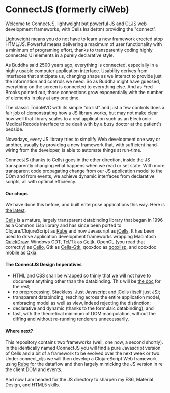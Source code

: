 # ConnectJS (formerly ciWeb)
Welcome to ConnectJS, lightweight but powerful JS and CLJS web development frameworks, with Cells Inside(tm) providing the "connect".

Lightweight means you do not have to learn a new framework erected atop HTML/JS. Powerful means delivering a maximum of user functionality with a minimum of programing effort, thanks to transparently coding highly connected UI elements in a purely declarative style.

As Buddha said 2500 years ago, everything is connected, especially in a highly usable computer application interface. Usability derives from interfaces that anticipate us, changing shape as we interact to provide just the information and controls we need. So as Buddha might have guessed, everything on the screen is connected to everything else. And as Fred Brooks pointed out, those connections grow exponentially with the number of elements in play at any one time. 

The classic TodoMVC with its simple "do list" and just a few controls does a fair job of demonstrating how a JS library works, but may not make clear how well that library scales to a real application such as an Electronic Medical Recods interface to be dealt with by a busy doctor at the patient's bedside.

Nowadays, every JS library tries to simplify Web development one way or another, usually by providing a new framework that, with sufficient hand-wiring from the developer, is able to automate things at run-time.

ConnectJS (thanks to Cells) goes in the other direction, inside the JS transparently changing what happens when we read or set state. With more transparent code propagating change from our JS application model to the DOm and from events, we achieve dynamic interfaces from declarative scripts, all with optimal efficiency.

#### Our chops
We have done this before, and built enterprise applications this way. Here is [the latest](http://tiltonsalgebra.com/#).

[Cells](https://github.com/kennytilton/cells) is a mature, largely transparent databinding library that began in 1996 as a Common Lisp library and has since been ported to Clojure/ClojureScript as [Rube](https://github.com/kennytilton/rube) and now Javascript as [jCells](https://github.com/kennytilton/jCells). It has been used to drive application development frameworks wrapping Macintosh [QuickDraw](https://en.wikipedia.org/wiki/QuickDraw), Windows GDT, Tcl/Tk as [Celtk](https://github.com/kennytilton/celtk), OpenGL (you read that correctly) as [Cello](https://github.com/kennytilton/Cello), Gtk as [Cells-Gtk](https://github.com/Ramarren/cells-gtk3), qooxdoo as [qooxlisp](https://github.com/kennytilton/qooxlisp), and qooxdoo mobile as [Qxia](https://github.com/kennytilton/qxia).

#### The ConnectJS Design Imperatives
 * HTML and CSS shall be wrapped so thinly that we will not have to document anything other than the databinding. This will be [the doc](https://developer.mozilla.org/en-US/docs/Web/API) for the rest;
 * no preprocessing. Stackless. Just Javascript and jCells (itself just JS);
 * transparent databinding, reaching across the entire application model, embracing model as well as view, indeed rejecting the distinction; 
 * declarative and dynamic (thanks to the formulaic databinding); and
 * fast, with the theoretical minimum of DOM manipulation, without the diffing and without re-running renderers unnecessarily.
 
 #### Where next?
 This repository contains two frameworks (well, one now, a second shortly). In the identically named ConnectJS you will find a pure Javascript version of Cells and a bit of a framework to be evolved over the next week or two. Under connect_cljs we will then develop a ClojureScript Web framework using [Rube](https://github.com/kennytilton/rube) for the dataflow and then largely mimicking the JS version in re the client DOM and events.
 
 And now I am headed for the JS directory to sharpen my ES6, Material Design, and HTML5 skills.
